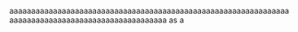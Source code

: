 aaaaaaaaaaaaaaaaaaaaaaaaaaaaaaaaaaaaaaaaaaaaaaaaaaaaaaaaaaaaaaaaaaaaaaaaaaaaaaaaaaaaaaaaaaaaaaaaaaaa
as
a

